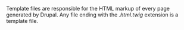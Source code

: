 Template files are responsible for the HTML markup of every page generated by Drupal. Any file ending with the _.html.twig_ extension is a template file.

